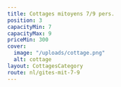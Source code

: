 ```yaml
---
title: Cottages mitoyens 7/9 pers.
position: 3
capacityMin: 7
capacityMax: 9
priceMin: 300
cover:
  image: "/uploads/cottage.png"
  alt: cottage
layout: CottagesCategory
route: nl/gites-mit-7-9
---
```


